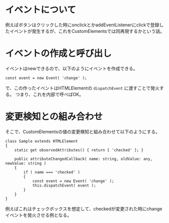 # イベントについて

例えばボタンはクリックした時にonclickとかaddEventListenerにclickで登録したイベントが発生するが、これをCustomElementsでは同再現するかという話。

# イベントの作成と呼び出し

イベントはnewできるので、以下のようにイベントを作成できる。

```
const event = new Event( 'change' );
```

で、この作ったイベントはHTMLElementの `dispatchEvent` に渡すことで発火する。
つまり、これを内部で呼べばOK。

# 変更検知との組み合わせ

そこで、CustomElementsの値の変更検知と組み合わせて以下のようにする。

```
class Sample extends HTMLElement
{
	static get observedAttributes() { return [ 'checked' ]; }

	public attributeChangedCallback( name: string, oldValue: any, newValue: string )
	{
		if ( name === 'checked' )
		{
			const event = new Event( 'change' );
			this.dispatchEvent( event );
		}
	}
}
```

例えばこれはチェックボックスを想定して、checkedが変更された時にchangeイベントを発火させる例となる。
